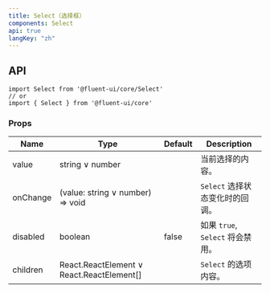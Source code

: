 ```yaml
---
title: Select（选择框）
components: Select
api: true
langKey: "zh"
---
```


## API

```
import Select from '@fluent-ui/core/Select'
// or
import { Select } from '@fluent-ui/core'
```

### Props

| Name | Type | Default | Description |
| --- | --- | --- | --- |
| value | string &or; number |  | 当前选择的内容。 |
| onChange | (value: string &or; number) => void |  | `Select` 选择状态变化时的回调。 |
| disabled | boolean | false | 如果 `true`, `Select` 将会禁用。 |
| children | React.ReactElement &or; React.ReactElement[] |  | `Select` 的选项内容。 |
